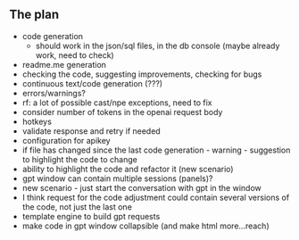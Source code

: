 ## The plan

- code generation
  - should work in the json/sql files, in the db console (maybe already work, need to check)
- readme.me generation
- checking the code, suggesting improvements, checking for bugs
- continuous text/code generation (???)
- errors/warnings?
- rf: a lot of possible cast/npe exceptions, need to fix
- consider number of tokens in the openai request body
- hotkeys
- validate response and retry if needed
- configuration for apikey
- if file has changed since the last code generation - warning - suggestion to highlight the code to change
- ability to highlight the code and refactor it (new scenario)
- gpt window can contain multiple sessions (panels)?
- new scenario - just start the conversation with gpt in the window
- I think request for the code adjustment could contain several versions of the code, not just the last one
- template engine to build gpt requests
- make code in gpt window collapsible (and make html more...reach)